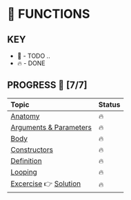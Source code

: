 # 🐺 FUNCTIONS

## KEY
* 🚧 - TODO ..
* 🔥 - DONE

## PROGRESS 🚀 [7/7]
|  Topic       |        Status     |
| :-------------  | :------------- |
| [Anatomy](https://github.com/ragmha/fm-JS101/tree/master/challenges/Functions/notes/Anatomy.md) | 🔥 |
| [Arguments & Parameters](https://github.com/ragmha/fm-JS101/tree/master/challenges/Functions/notes/Arguments&Parameters.md) | 🔥 |
| [Body](https://github.com/ragmha/fm-JS101/tree/master/challenges/Functions/notes/Body.md) | 🔥 |
| [Constructors](https://github.com/ragmha/fm-JS101/tree/master/challenges/Functions/notes/Constructors.md) | 🔥 |
| [Definition](https://github.com/ragmha/fm-JS101/tree/master/challenges/Functions/notes/Definition.md) | 🔥 |
| [Looping](https://github.com/ragmha/fm-JS101/tree/master/challenges/Functions/notes/Looping.md) | 🔥 |
| [Excercise](https://github.com/ragmha/fm-JS101/tree/master/challenges/Functions/exercise/README.md) 👉 [Solution](https://github.com/ragmha/fm-JS101/tree/master/challenges/Functions/solution/Functions.js) | 🔥 |
